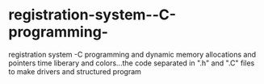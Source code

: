 # registration-system--C-programming-
registration system -C programming  and dynamic memory allocations and pointers time liberary and colors...the code  separated  in ".h" and ".C" files to make drivers and structured  program  
